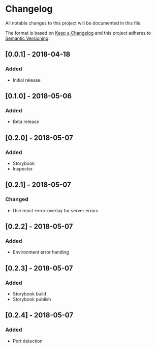 # Changelog

All notable changes to this project will be documented in this file.

The format is based on [Keep a Changelog](http://keepachangelog.com/en/1.0.0/)
and this project adheres to [Semantic Versioning](http://semver.org/spec/v2.0.0.html).

## [0.0.1] - 2018-04-18
### Added
- Initial release

## [0.1.0] - 2018-05-06
### Added
- Beta release

## [0.2.0] - 2018-05-07
### Added
- Storybook
- Inspector

## [0.2.1] - 2018-05-07
### Changed
- Use react-error-overlay for server errors

## [0.2.2] - 2018-05-07
### Added
- Environment error handing

## [0.2.3] - 2018-05-07
### Added
- Storybook build
- Storybook publish

## [0.2.4] - 2018-05-07
### Added
- Port detection
